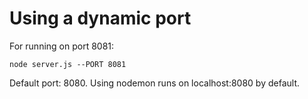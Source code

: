 # Using a dynamic port

For running on port 8081:

`node server.js --PORT 8081`

Default port: 8080. Using nodemon runs on localhost:8080 by default.
